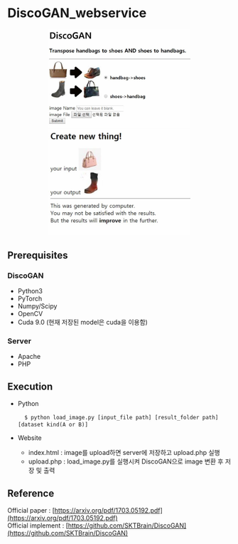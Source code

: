 # DiscoGAN_webservice

<p align="center">
    <img src="./img/index.JPG", width="320">
    <img src="./img/upload.JPG", width="320">
</p>

## Prerequisites
### DiscoGAN
- Python3
- PyTorch
- Numpy/Scipy
- OpenCV
- Cuda 9.0 (현재 저장된 model은 cuda을 이용함)

### Server
- Apache
- PHP

## Execution
- Python <br>

        $ python load_image.py [input_file path] [result_folder path] [dataset kind(A or B)]
    
- Website
  - index.html : image를 upload하면 server에 저장하고 upload.php 실행
  - upload.php : load_image.py를 실행시켜 DiscoGAN으로 image 변환 후 저장 및 출력


## Reference
Official paper : [https://arxiv.org/pdf/1703.05192.pdf](https://arxiv.org/pdf/1703.05192.pdf) <br>
Official implement : [https://github.com/SKTBrain/DiscoGAN](https://github.com/SKTBrain/DiscoGAN)
